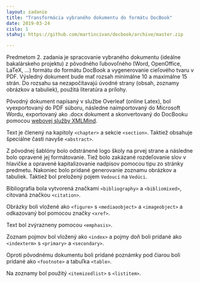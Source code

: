 ```yaml
---
layout: zadanie
title: "Transformácia vybraného dokumentu do formátu DocBook"
date: 2019-03-24
cislo: 1
stahuj: https://github.com/martincivan/docbook/archive/master.zip

---
```

Predmetom 2. zadania je spracovanie vybraného dokumentu (ideálne bakalárskeho projektu) z pôvodného ľubovoľného (Word, OpenOffice, LaTeX, …) formátu do formátu DocBook a vygenerovanie cieľového tvaru v PDF. Výsledný dokument bude mať rozsah minimálne 10 a maximálne 15 strán. Do rozsahu sa nezapočítavajú úvodné strany (obsah, zoznamy obrázkov a tabuliek), použitá literatúra a prílohy.


 
Pôvodný dokument napísaný v službe Overleaf (online Latex), bol vyexportovaný do PDF súboru, následne naimportovaný do Microsoft Wordu,
exportovaný ako .docx dokument a skonvertovaný do DocBooku pomocou [webovej služby XMLMind](http://www.xmlmind.com/w2x/docx_to_docbook.html).

Text je členený na kapitoly `<chapter>` a sekcie `<section>`. Taktiež obsahuje špeciálne časti navyše `<abstract>`.

Z pôvodnej šablóny bolo odstránené logo školy na prvej strane a následne bolo opravené jej formátovanie.
Tiež bolo zakázané rozdeľovanie slov v hlavičke a opravené kapitalizovanie nadpisov pomocou tipu zo stránky predmetu.
Nakoniec bolo pridané generovanie zoznamu obrázkov a tabuliek. Taktiež bol preložený pojem `Vedoucí` na `Vedúci`.

Bibliografia bola vytvorená značkami `<bibliography>` a `<bibliomixed>`, citovaná značkou `<citation>`.

Obrázky boli vložené ako `<figure>` s `<mediaoobject>` a `<imageobject>` a odkazovaný bol pomocou značky `<xref>`.

Text bol zvýrazneny pomocou `<emphasis>`.

Zoznam pojmov bol vložený ako `<index>` a pojmy doň boli pridané ako `<indexterm>` s `<primary>` a `<secondary>`.

Oproti pôvodnému dokumentu boli pridané poznámky pod čiarou boli pridané ako `<footnote>` a tabuľka `<table>`.

Na zoznamy bol použitý `<itemizedlist>` s `<listitem>`.